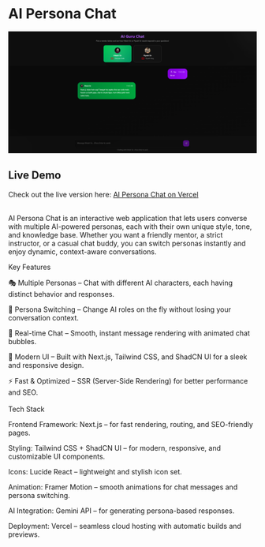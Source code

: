 # AI Persona Chat
![Logo](public/aichat.png)
<br/>
## Live Demo
Check out the live version here: [AI Persona Chat on Vercel]([https://ai-persona-chat-leoe.vercel.app/])

<br/>
AI Persona Chat is an interactive web application that lets users converse with multiple AI-powered personas, each with their own unique style, tone, and knowledge base.
Whether you want a friendly mentor, a strict instructor, or a casual chat buddy, you can switch personas instantly and enjoy dynamic, context-aware conversations.

Key Features

🎭 Multiple Personas – Chat with different AI characters, each having distinct behavior and responses.

🔄 Persona Switching – Change AI roles on the fly without losing your conversation context.

💬 Real-time Chat – Smooth, instant message rendering with animated chat bubbles.

🎨 Modern UI – Built with Next.js, Tailwind CSS, and ShadCN UI for a sleek and responsive design.

⚡ Fast & Optimized – SSR (Server-Side Rendering) for better performance and SEO.
<br/>
<br/>
Tech Stack

Frontend Framework: Next.js – for fast rendering, routing, and SEO-friendly pages.

Styling: Tailwind CSS + ShadCN UI – for modern, responsive, and customizable UI components.

Icons: Lucide React – lightweight and stylish icon set.

Animation: Framer Motion – smooth animations for chat messages and persona switching.

AI Integration: Gemini API – for generating persona-based responses.

Deployment: Vercel – seamless cloud hosting with automatic builds and previews.
